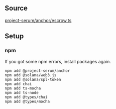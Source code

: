 ## Source
[project-serum/anchor/escrow.ts](https://github.com/project-serum/anchor/blob/master/tests/escrow/tests/escrow.ts)

## Setup
### npm
If you got some npm errors, install packages again.
```
npm add @project-serum/anchor
npm add @solana/web3.js
npm add @solana/spl-token
npm add chai
npm add ts-mocha
npm add ts-node
npm add @types/chai
npm add @types/mocha
```
